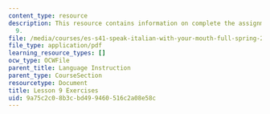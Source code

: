 ```yaml
---
content_type: resource
description: This resource contains information on complete the assignment for lesson
  9.
file: /media/courses/es-s41-speak-italian-with-your-mouth-full-spring-2012/9a75c2c08b3cbd499460516c2a08e58c_MITES_S41S12_Esercizi9.pdf
file_type: application/pdf
learning_resource_types: []
ocw_type: OCWFile
parent_title: Language Instruction
parent_type: CourseSection
resourcetype: Document
title: Lesson 9 Exercises
uid: 9a75c2c0-8b3c-bd49-9460-516c2a08e58c
---
```

